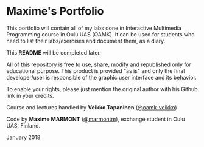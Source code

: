 # Maxime's Portfolio

This portfolio will contain all of my labs done in Interactive Multimedia Programming course in Oulu UAS (OAMK).
It can be used for students who need to list their labs/exercises and document them, as a diary.

This **README** will be completed later.

All of this repository is free to use, share, modify and republished only for educational purpose. 
This product is provided "as is" and only the final developer/user is responsible of the graphic user interface and its behavior.

To enable your rights, please just mention the original author with his Github link in your credits.


Course and lectures handled by **Veikko Tapaninen** ([@oamk-veikko](https://github.com/oamk-veikko))

Code by **Maxime MARMONT** ([@marmontm](https://github.com/marmontm)), exchange student in Oulu UAS, Finland.

January 2018
